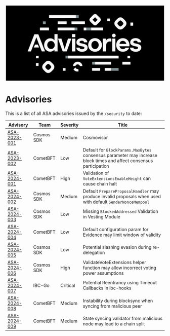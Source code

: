 <p align="center">
<img src="./assets/advisories.png" alt="Advisories" width="500"/>
</p>

# Advisories

This is a list of all ASA advisories issued by the `/security` to date:

| Advisory                                                                                     | Team       | Severity | Title                                                                                                              |
| -------------------------------------------------------------------------------------------- | ---------- | -------- | ------------------------------------------------------------------------------------------------------------------ |
| [ASA-2023-001](https://github.com/cosmos/cosmos-sdk/security/advisories/GHSA-23px-mw2p-46qm) | Cosmos SDK | Medium   | Cosmovisor                                                                                                         |
| [ASA-2023-002](https://github.com/cometbft/cometbft/security/advisories/GHSA-hq58-p9mv-338c) | CometBFT   | Low      | Default for `BlockParams.MaxBytes` consensus parameter may increase block times and affect consensus participation |
| [ASA-2024-001](https://github.com/cometbft/cometbft/security/advisories/GHSA-qr8r-m495-7hc4) | CometBFT   | High     | Validation of `VoteExtensionsEnableHeight` can cause chain halt                                                    |
| [ASA-2024-002](https://github.com/cosmos/cosmos-sdk/security/advisories/GHSA-2557-x9mg-76w8) | Cosmos SDK | Medium   | Default `PrepareProposalHandler` may produce invalid proposals when used with default `SenderNonceMempool`         |
| [ASA-2024-003](https://github.com/cosmos/cosmos-sdk/security/advisories/GHSA-4j93-fm92-rp4m) | Cosmos SDK | Low      | Missing `BlockedAddressed` Validation in Vesting Module                                                            |
| [ASA-2024-004](https://github.com/cometbft/cometbft/security/advisories/GHSA-555p-m4v6-cqxv) | CometBFT   | Low      | Default configuration param for Evidence may limit window of validity                                              |
| [ASA-2024-005](https://github.com/cosmos/cosmos-sdk/security/advisories/GHSA-86h5-xcpx-cfqc) | Cosmos SDK | Low      | Potential slashing evasion during re-delegation                                                                    |
| [ASA-2024-006](https://github.com/cosmos/cosmos-sdk/security/advisories/GHSA-95rx-m9m5-m94v) | Cosmos SDK | High     | ValidateVoteExtensions helper function may allow incorrect voting power assumptions                                |
| [ASA-2024-007](https://github.com/cosmos/ibc-go/security/advisories/GHSA-j496-crgh-34mx)     | IBC-Go     | Critical | Potential Reentrancy using Timeout Callbacks in ibc-hooks                                                          |
| [ASA-2024-008](https://github.com/cometbft/cometbft/security/advisories/GHSA-hg58-rf2h-6rr7) | CometBFT   | Medium   | Instability during blocksync when syncing from malicious peer                                                      |
| [ASA-2024-009](https://github.com/cometbft/cometbft/security/advisories/GHSA-g5xx-c4hv-9ccc) | CometBFT   | Medium   | State syncing validator from malicious node may lead to a chain split                                              |
